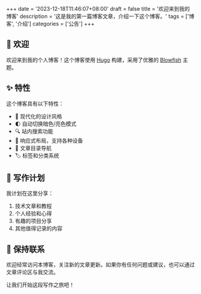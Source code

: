 +++
date = '2023-12-18T11:46:07+08:00'
draft = false
title = '欢迎来到我的博客'
description = '这是我的第一篇博客文章，介绍一下这个博客。'
tags = ['博客', '介绍']
categories = ['公告']
+++

## 👋 欢迎

欢迎来到我的个人博客！这个博客使用 [Hugo](https://gohugo.io/) 构建，采用了优雅的 [Blowfish](https://github.com/nunocoracao/blowfish) 主题。

## ✨ 特性

这个博客具有以下特性：

- 🎨 现代化的设计风格
- 🌓 自动切换暗色/亮色模式
- 🔍 站内搜索功能
- 📱 响应式布局，支持各种设备
- 📝 文章目录导航
- 🏷️ 标签和分类系统

## 📝 写作计划

我计划在这里分享：

1. 技术文章和教程
2. 个人经验和心得
3. 有趣的项目分享
4. 其他值得记录的内容

## 🤝 保持联系

欢迎经常访问本博客，关注新的文章更新。如果你有任何问题或建议，也可以通过文章评论区与我交流。

让我们开始这段写作之旅吧！
